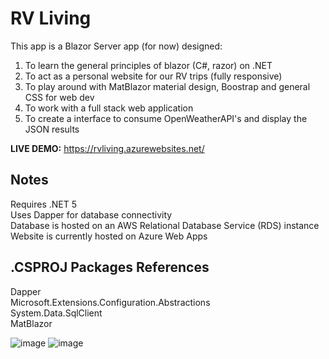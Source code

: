 # RV Living

This app is a Blazor Server app (for now) designed:
1) To learn the general principles of blazor (C#, razor) on .NET
2) To act as a personal website for our RV trips (fully responsive)
3) To play around with MatBlazor material design, Boostrap and general CSS for web dev
4) To work with a full stack web application
5) To create a interface to consume OpenWeatherAPI's and display the JSON results

<b>LIVE DEMO:</b> https://rvliving.azurewebsites.net/

## Notes
Requires .NET 5 <br />
Uses Dapper for database connectivity <br />
Database is hosted on an AWS Relational Database Service (RDS) instance <br />
Website is currently hosted on Azure Web Apps

## .CSPROJ Packages References
Dapper <br />
Microsoft.Extensions.Configuration.Abstractions <br />
System.Data.SqlClient <br />
MatBlazor <br />

![image](https://user-images.githubusercontent.com/742877/126712686-459ecbda-39c8-4789-a614-6235fbec7823.png)
![image](https://user-images.githubusercontent.com/742877/126712744-67a6e5bd-166c-4815-b90a-cc307a99a152.png)
